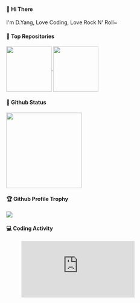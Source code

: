 #### 👋 Hi There

I'm D.Yang, Love Coding, Love Rock N' Roll~

#### 🏅 Top Repositories

<a href="https://github.com/baomidou/mybatis-plus">
  <img height=120 align="center" src="https://github-readme-stats.vercel.app/api/pin/?username=baomidou&repo=mybatis-plus" />
</a>
<a href="https://github.com/baomidou/mybatis-plus-doc">
  <img height=120 align="center" src="https://github-readme-stats.vercel.app/api/pin/?username=baomidou&repo=mybatis-plus-doc" />
</a>

#### 🔖 Github Status

<a href="https://github.com/anuraghazra/github-readme-stats">
  <img height=200 align="center" src="https://github-readme-stats.vercel.app/api?username=yangyang0507&count_private=true&show_icons=true&theme=default" />
</a>

#### 🏆 Github Profile Trophy

<a href="https://github.com/ryo-ma/github-profile-trophy">
  <img src="https://github-profile-trophy.vercel.app/?username=yangyang0507&column=5&margin-w=5&margin-h=5"/>
</a>

#### 💻 Coding Activity
<figure><embed src="https://wakatime.com/share/@devyang/4b9582f2-3e9a-4090-b499-c7c6078ccc8f.svg"></embed></figure>
